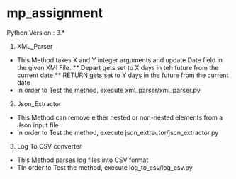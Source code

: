 # mp_assignment

Python Version : 3.*

1. XML_Parser 
* This Method takes X and Y integer arguments and update Date field in the given XMl File. 
** Depart gets set to X days in teh future from the current date
** RETURN gets set to Y days in the future from the current date
* In order to Test the method, execute xml_parser/xml_parser.py

2. Json_Extractor 
* This Method can remove either nested or non-nested elements from a Json input file
* In order to Test the method, execute json_extractor/json_extractor.py

3. Log To CSV converter
* This Method parses log files into CSV format
* TIn order to Test the method, execute log_to_csv/log_csv.py
